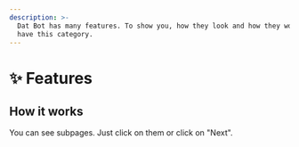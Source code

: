 ```yaml
---
description: >-
  Dat Bot has many features. To show you, how they look and how they work, we
  have this category.
---
```


# ✨ Features

## How it works

You can see subpages. Just click on them or click on "Next".
